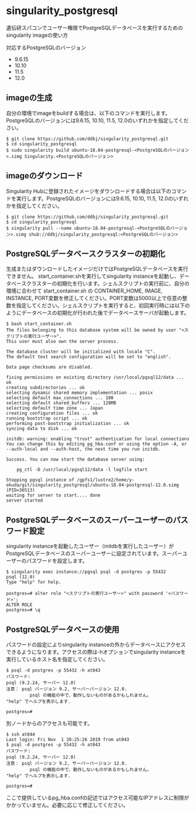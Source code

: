 # singularity_postgresql

遺伝研スパコンでユーザー権限でPostgreSQLデータベースを実行するためのsingularity imageの使い方

対応するPostgreSQLのバージョン
- 9.6.15
- 10.10
- 11.5
- 12.0

## imageの生成

自分の環境でimageをbuildする場合は、以下のコマンドを実行します。PostgreSQLのバージョンには9.6.15, 10.10, 11.5, 12.0のいずれかを指定してください。

    $ git clone https://github.com/ddbj/singularity_postgresql.git
    $ cd singularity_postgresql
    $ sudo singularity build ubuntu-18.04-postgresql-<PostgreSQLのバージョン>.simg Singularity.<PostgreSQLのバージョン>

## imageのダウンロード

Singularity Hubに登録されたイメージをダウンロードする場合は以下のコマンドを実行します。PostgreSQLのバージョンには9.6.15, 10.10, 11.5, 12.0のいずれかを指定してください。


    $ git clone https://github.com/ddbj/singularity_postgresql.git
    $ cd singularity_postgresql
    $ singularity pull --name ubuntu-18.04-postgresql-<PostgreSQLのバージョン>.simg shub://ddbj/singularity_postgresql:<PostgreSQLのバージョン>

## PostgreSQLデータベースクラスターの初期化

生成またはダウンロードしたイメージだけではPostgreSQLデータベースを実行できません。 start_container.shを実行してsingularity instanceを起動し、データベースクラスターの初期化を行います。シェルスクリプトの実行前に、自分の環境に合わせて start_container.sh の CONTAINER_HOME, IMAGE, INSTANCE, PORT変数を修正してください。PORT変数は5000以上で任意の整数を指定してください。シェルスクリプトを実行すると、初回実行時には以下のようにデータベースの初期化が行われた後でデータベースサーバが起動します。

    $ bash start_container.sh
    The files belonging to this database system will be owned by user "<スクリプトの実行ユーザー>".
    This user must also own the server process.
    
    The database cluster will be initialized with locale "C".
    The default text search configuration will be set to "english".
    
    Data page checksums are disabled.
    
    fixing permissions on existing directory /usr/local/pgsql12/data ... ok
    creating subdirectories ... ok
    selecting dynamic shared memory implementation ... posix
    selecting default max_connections ... 100
    selecting default shared_buffers ... 128MB
    selecting default time zone ... Japan
    creating configuration files ... ok
    running bootstrap script ... ok
    performing post-bootstrap initialization ... ok
    syncing data to disk ... ok
    
    initdb: warning: enabling "trust" authentication for local connections
    You can change this by editing pg_hba.conf or using the option -A, or
    --auth-local and --auth-host, the next time you run initdb.
    
    Success. You can now start the database server using:
    
        pg_ctl -D /usr/local/pgsql12/data -l logfile start
    
    Stopping pgsql instance of /gpfs1/lustre2/home/y-okuda/git/singularity_postgresql/ubuntu-18.04-postgresql-12.0.simg (PID=36513)
    waiting for server to start.... done
    server started

## PostgreSQLデータベースのスーパーユーザーのパスワード設定

singularity instanceを起動したユーザー（initdbを実行したユーザー）がPostgreSQLデータベースのスーパーユーザーに設定されています。スーパーユーザーのパスワードを設定します。

    $ singularity exec instance://pgsql psql -d postgres -p 55432
    psql (12.0)
    Type "help" for help.
    
    postgres=# alter role "<スクリプトの実行ユーザー>" with password '<パスワード>';
    ALTER ROLE
    postgres=# \q

## PostgreSQLデータベースの使用

パスワードの設定によりsingularity instanceの外からデータベースにアクセスできるようになります。アクセスの際は-hオプションでsingularity instanceを実行しているホスト名を指定してください。

    $ psql -d postgres -p 55432 -h at043
    パスワード: 
    psql (9.2.24, サーバー 12.0)
    注意： psql バージョン 9.2, サーバーバージョン 12.0.
             psql の機能の中で、動作しないものがあるかもしれません。
    "help" でヘルプを表示します.
    
    postgres=# 

別ノードからのアクセスも可能です。

    $ ssh at044
    Last login: Fri Nov  1 20:25:26 2019 from at043
    $ psql -d postgres -p 55432 -h at043
    パスワード: 
    psql (9.2.24, サーバー 12.0)
    注意： psql バージョン 9.2, サーバーバージョン 12.0.
             psql の機能の中で、動作しないものがあるかもしれません。
    "help" でヘルプを表示します.
    
    postgres=# 

ここで提供しているpg_hba.confの記述ではアクセス可能なIPアドレスに制限がかかっていません。必要に応じて修正してください。
